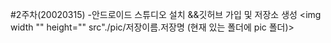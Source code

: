 #2주차(20020315)
-안드로이드 스튜디오 설치 &&깃허브 가입 및 저장소 생성
<img width "" height="" src"./pic/저장이름.저장명 (현재 있는 폴더에 pic 폴더)></img>

